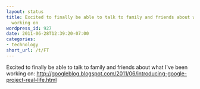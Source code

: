 ```yaml
---
layout: status
title: Excited to finally be able to talk to family and friends about what I've been
  working on
wordpress_id: 927
date: 2011-06-28T12:39:20-07:00
categories:
- technology
short_url: /t/FT
---
```

Excited to finally be able to talk to family and friends about what I've been working on:
<http://googleblog.blogspot.com/2011/06/introducing-google-project-real-life.html>
